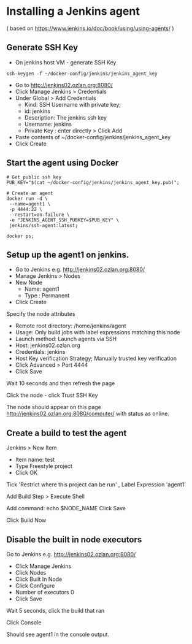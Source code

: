 # Installing a Jenkins agent

( based on https://www.jenkins.io/doc/book/using/using-agents/ )

## Generate SSH Key
- On jenkins host VM - generate SSH Key

```
ssh-keygen -f ~/docker-config/jenkins/jenkins_agent_key
```

- Go to http://jenkins02.ozlan.org:8080/
- Click Manage Jenkins > Credentials
- Under Global > Add Credentials
  - Kind: SSH Username with private key;
  - id: jenkins
  - Description: The jenkins ssh key
  - Username: jenkins
  - Private Key : enter directly > Click Add
- Paste contents of  ~/docker-config/jenkins/jenkins_agent_key
- Click Create

## Start the agent using Docker

```
# Get public ssh key
PUB_KEY="$(cat ~/docker-config/jenkins/jenkins_agent_key.pub)";

# Create an agent
docker run -d \
 --name=agent1 \
 -p 4444:22 \
 --restart=on-failure \
 -e "JENKINS_AGENT_SSH_PUBKEY=$PUB_KEY" \
 jenkins/ssh-agent:latest;

docker ps;
```

## Setup up the agent1 on jenkins.

- Go to Jenkins e.g. http://jenkins02.ozlan.org:8080/
- Manage Jenkins > Nodes
- New Node
  - Name: agent1
  - Type : Permanent 
- Click Create

Specify the node attributes
- Remote root directory: /home/jenkins/agent
- Usage: Only build jobs with label expressions matching this node
- Launch method: Launch agents via SSH
- Host: jenkins02.ozlan.org
- Credentials: jenkins
- Host Key verification Strategy;  Manually trusted key verification 
- Click Advanced > Port 4444
- Click Save

Wait 10 seconds and then refresh the page

Click the node - click Trust SSH Key

The node should appear on this page http://jenkins02.ozlan.org:8080/computer/
with status as online.

## Create a build to test the agent

Jenkins > New Item
 - Item name: test 
 - Type Freestyle project
 - Click OK

Tick 'Restrict where this project can be run' , 
Label Expression 'agent1'

Add Build Step > Execute Shell

Add command: echo $NODE_NAME
Click Save

Click Build Now

## Disable the built in node executors

Go to Jenkins e.g. http://jenkins02.ozlan.org:8080/
- Click Manage Jenkins
- Click Nodes
- Click Built In Node
- Click Configure
- Number of executors 0
- Click Save

Wait 5 seconds, click the build that ran

Click Console

Should see agent1 in the console output.
